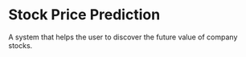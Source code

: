 # Stock Price Prediction
A system that helps the user to discover the future value of company stocks.
